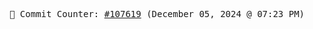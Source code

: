 <p align="center">
    <samp>
        📮 Commit Counter: <a href="https://github.com/Javascript-void0/Javascript-void0/commits/main">#107619</a> (December 05, 2024 @ 07:23 PM)
    </samp>
</p>